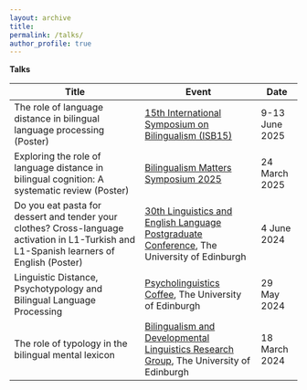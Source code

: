 ```yaml
---
layout: archive
title: 
permalink: /talks/
author_profile: true
---
```

**Talks**

| Title  | Event | Date |
| ------------- | ------------- | ------------- |
| The role of language distance in bilingual language processing (Poster)  | [15th International Symposium on Bilingualism (ISB15)]([https://www.bilingualism-matters.org/events/bilingualism-matters-symposium-2025](https://www.bcbl.eu/events/isb15/en/))  | 9-13 June 2025  |
| Exploring the role of language distance in bilingual cognition: A systematic review (Poster)  | [Bilingualism Matters Symposium 2025](https://www.bilingualism-matters.org/events/bilingualism-matters-symposium-2025)  | 24 March 2025  |
| Do you eat pasta for dessert and tender your clothes? Cross-language activation in L1-Turkish and L1-Spanish learners of English (Poster)  | [30th Linguistics and English Language Postgraduate Conference](https://pgc.lel.ed.ac.uk/), The University of Edinburgh  | 4 June 2024  |
| Linguistic Distance, Psychotypology and Bilingual Language Processing  | [Psycholinguistics Coffee](https://blogs.ed.ac.uk/psycholingcoffee/past-meetings/2023-24/), The University of Edinburgh  | 29 May 2024  |
| The role of typology in the bilingual mental lexicon  | [Bilingualism and Developmental Linguistics Research Group](https://ppls.ed.ac.uk/linguistics-and-english-language/research/talks-and-reading-groups/bilingualism), The University of Edinburgh  | 18 March 2024  |
